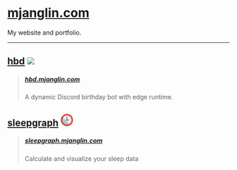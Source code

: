 # [mjanglin.com](https://www.mjanglin.com)

My website and portfolio.

---

## [hbd](https://github.com/clxrityy/mjanglin.com/tree/hbd) <img src="https://hbd.mjanglin.com/apple-touch-icon.png" width="28px" />

> ##### [hbd.mjanglin.com](https://hbd.mjanglin.com)
> A dynamic Discord birthday bot with edge runtime.

## [sleepgraph](https://github.com/clxrityy/mjanglin.com/tree/sleepgraph) <img src="/public/img/sleep-graph.png" width="28px" />

> ##### [sleepgraph.mjanglin.com](https://sleepgraph.mjanglin.com)
> Calculate and visualize your sleep data
